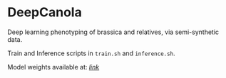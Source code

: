 # DeepCanola
Deep learning phenotyping of brassica and relatives, via semi-synthetic data.

Train and Inference scripts in `train.sh` and `inference.sh`.

Model weights available at: [*link*](https://www.dropbox.com/scl/fi/0gvfptco8qggsdimoybmi/deepcanola.pth?rlkey=9n84rdk8dlpbwm3t1js655d88&dl=0)

